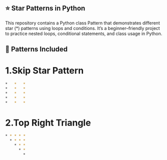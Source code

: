 ## ⭐ Star Patterns in Python

This repository contains a Python class Pattern that demonstrates different star (*) patterns using loops and conditions.
It’s a beginner–friendly project to practice nested loops, conditional statements, and class usage in Python.

## 📌 Patterns Included

# 1.Skip Star Pattern
```bash
*   *   *  
*   *   *
*   *   *
*   *   *
*   *   *
```
# 2.Top Right Triangle
```bash
* * * * * 
  * * * *
    * * *
      * *
        *
```

